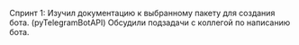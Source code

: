 Спринт 1:
Изучил документацию к выбранному пакету для создания бота. (pyTelegramBotAPI)
Обсудили подзадачи с коллегой по написанию бота.  
